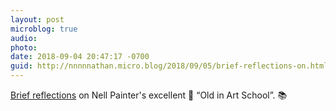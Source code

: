 ```yaml
---
layout: post
microblog: true
audio: 
photo: 
date: 2018-09-04 20:47:17 -0700
guid: http://nnnnnathan.micro.blog/2018/09/05/brief-reflections-on.html
---
```

[Brief reflections](https://www.yergler.net/2018/09/04/old-in-art-school/) on Nell Painter's excellent 📕 “Old in Art School”. 📚
